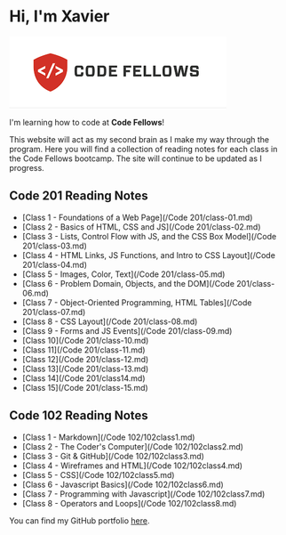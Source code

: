 # Hi, I'm Xavier

![Code Fellows](img/code%20fellows%20logo.png)

I'm learning how to code at **Code Fellows**!

This website will act as my second brain as I make my way through the program. Here you will find a collection of reading notes for each class in the Code Fellows bootcamp. The site will continue to be updated as I progress.

## Code 201 Reading Notes

- [Class 1 - Foundations of a Web Page](/Code 201/class-01.md)
- [Class 2 - Basics of HTML, CSS and JS](/Code 201/class-02.md)
- [Class 3 - Lists, Control Flow with JS, and the CSS Box Model](/Code 201/class-03.md)
- [Class 4 - HTML Links, JS Functions, and Intro to CSS Layout](/Code 201/class-04.md)
- [Class 5 - Images, Color, Text](/Code 201/class-05.md)
- [Class 6 - Problem Domain, Objects, and the DOM](/Code 201/class-06.md)
- [Class 7 - Object-Oriented Programming, HTML Tables](/Code 201/class-07.md)
- [Class 8 - CSS Layout](/Code 201/class-08.md)
- [Class 9 - Forms and JS Events](/Code 201/class-09.md)
- [Class 10](/Code 201/class-10.md)
- [Class 11](/Code 201/class-11.md)
- [Class 12](/Code 201/class-12.md)
- [Class 13](/Code 201/class-13.md)
- [Class 14](/Code 201/class14.md)
- [Class 15](/Code 201/class-15.md)

## Code 102 Reading Notes

- [Class 1 - Markdown](/Code 102/102class1.md)
- [Class 2 - The Coder's Computer](/Code 102/102class2.md)
- [Class 3 - Git & GitHub](/Code 102/102class3.md)
- [Class 4 - Wireframes and HTML](/Code 102/102class4.md)
- [Class 5 - CSS](/Code 102/102class5.md)
- [Class 6 - Javascript Basics](/Code 102/102class6.md)
- [Class 7 - Programming with Javascript](/Code 102/102class7.md)
- [Class 8 - Operators and Loops](/Code 102/102class8.md)

You can find my GitHub portfolio [here](https://github.com/xhillman).
